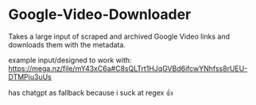 # Google-Video-Downloader
Takes a large input of scraped and archived Google Video links and downloads them with the metadata.

example input/designed to work with:
https://mega.nz/file/mY43xC6a#C8sQLTrt1HJqGVBd6ifcwYNhfss8rUEU-DTMPju3uUs

has chatgpt as fallback because i suck at regex 👍
